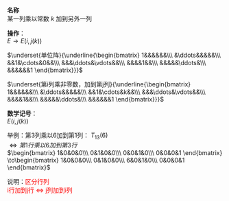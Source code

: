**名称**    
某一列乘以常数 $k$ 加到另外一列    
    
**操作**：    
 $E\to E(i,j(k))$     
    
 $\underset{单位阵}{\underline{\begin{bmatrix}    
1&&&&&&\\\     
&\ddots&&&&&\\\     
&&1&\cdots&0&&\\\     
&&&\ddots&\vdots&&\\\     
&&&&1&&\\\     
&&&&&\ddots&\\\     
&&&&&&1    
\end{bmatrix}}}$     
    
 $\underset{第i列乘非零数，加到第j列}{\underline{\begin{bmatrix}    
1&&&&&&\\\     
&\ddots&&&&&\\\     
&&1&\cdots&k&&\\\     
&&&\ddots&\vdots&&\\\     
&&&&1&&\\\     
&&&&&\ddots&\\\     
&&&&&&1    
\end{bmatrix}}}$     
    
**数学记号**：    
 $E(i,j(k))$     
    
举例：第3列乘以6加到第1列： $T_{13}(6)$     
 $\Leftrightarrow 第1行乘以6加到第3行$     
 $\begin{bmatrix}    
1&0&0&0\\\     
0&1&0&0\\\     
0&0&1&0\\\     
0&0&0&1    
\end{bmatrix}    
\to\begin{bmatrix}    
1&0&0&0\\\     
0&1&0&0\\\     
6&0&1&0\\\     
0&0&0&1    
\end{bmatrix}$     
    
说明：<font color=red>区分行列</font>    
<font color=red>i行加到j行 $\Leftrightarrow$ j列加到i列</font>    
